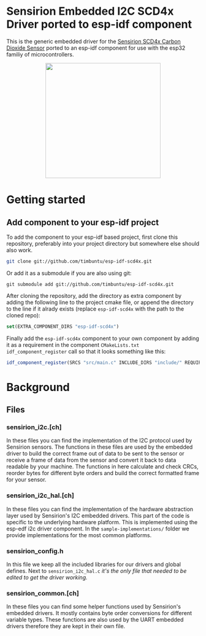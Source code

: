 # Sensirion Embedded I2C SCD4x Driver ported to esp-idf component

This is the generic embedded driver for the [Sensirion SCD4x Carbon Dioxide Sensor](https://www.sensirion.com/scd4x/) ported to an esp-idf component for use with the esp32 familiy of microcontrollers.

[<center><img src="images/SCD4x.png" width="300px"></center>](https://sensirion.com/my-scd-ek)

# Getting started

## Add component to your esp-idf project

To add the component to your esp-idf based project, first clone this repository, preferably into your project directory but somewhere else should also work. 
```bash
git clone git://github.com/timbuntu/esp-idf-scd4x.git
```

Or add it as a submodule if you are also using git:
```
git submodule add git://github.com/timbuntu/esp-idf-scd4x.git
```

After cloning the repository, add the directory as extra component by adding the following line to the project cmake file, or append the directory to the line if it alrady exists (replace `esp-idf-scd4x` with the path to the cloned repo):

```cmake
set(EXTRA_COMPONENT_DIRS "esp-idf-scd4x")
```

Finally add the `esp-idf-scd4x` component to your own component by adding it as a requirement in the component `CMakeLists.txt` `idf_component_register` call so that it looks something like this:

```cmake
idf_component_register(SRCS "src/main.c" INCLUDE_DIRS "include/" REQUIRES "esp-idf-scd4x")
```

# Background

## Files

### sensirion\_i2c.[ch]

In these files you can find the implementation of the I2C protocol used by Sensirion
sensors. The functions in these files are used by the embedded driver to build the
correct frame out of data to be sent to the sensor or receive a frame of data from
the sensor and convert it back to data readable by your machine. The functions in
here calculate and check CRCs, reorder bytes for different byte orders and build the
correct formatted frame for your sensor.

### sensirion\_i2c\_hal.[ch]

In these files you can find the implementation of the hardware abstraction layer used
by Sensirion's I2C embedded drivers. This part of the code is specific to the underlying
hardware platform. This is implemented using the esp-edf i2c driver component.
In the `sample-implementations/` folder we provide implementations for the most common
platforms.

### sensirion\_config.h

In this file we keep all the included libraries for our drivers and global defines.
Next to `sensirion_i2c_hal.c` *it's the only file that needed to be edited to get the
driver working.*

### sensirion\_common.[ch]

In these files you can find some helper functions used by Sensirion's embedded drivers.
It mostly contains byte order conversions for different variable types. These functions
are also used by the UART embedded drivers therefore they are kept in their own file.
